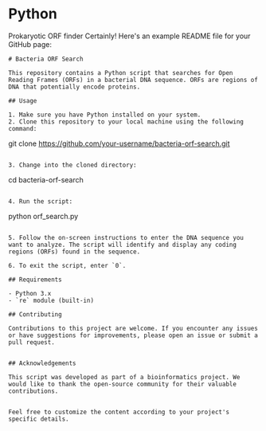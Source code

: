 # Python
Prokaryotic ORF finder
Certainly! Here's an example README file for your GitHub page:

```
# Bacteria ORF Search

This repository contains a Python script that searches for Open Reading Frames (ORFs) in a bacterial DNA sequence. ORFs are regions of DNA that potentially encode proteins.

## Usage

1. Make sure you have Python installed on your system.
2. Clone this repository to your local machine using the following command:

   ```
   git clone https://github.com/your-username/bacteria-orf-search.git
   ```

3. Change into the cloned directory:

   ```
   cd bacteria-orf-search
   ```

4. Run the script:

   ```
   python orf_search.py
   ```

5. Follow the on-screen instructions to enter the DNA sequence you want to analyze. The script will identify and display any coding regions (ORFs) found in the sequence.

6. To exit the script, enter `0`.

## Requirements

- Python 3.x
- `re` module (built-in)

## Contributing

Contributions to this project are welcome. If you encounter any issues or have suggestions for improvements, please open an issue or submit a pull request.


## Acknowledgements

This script was developed as part of a bioinformatics project. We would like to thank the open-source community for their valuable contributions.


Feel free to customize the content according to your project's specific details.
